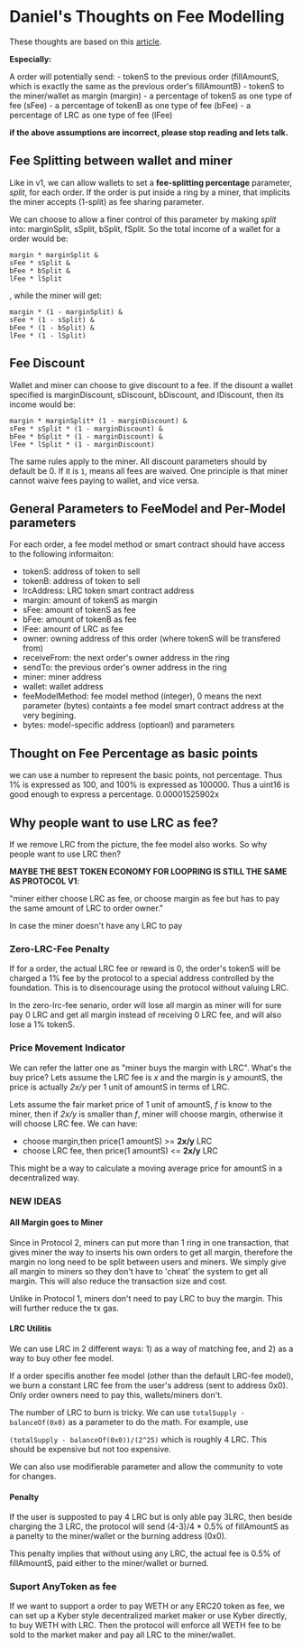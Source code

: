 
# Daniel's Thoughts on Fee Modelling

These thoughts are based on this [article](https://github.com/Loopring/protocol2/blob/master/docs/rate_and_margin_calculation.md#what-you-can-learn-from-this-simulation).

**Especially:**

A order will potentially send:
    - tokenS to the previous order (fillAmountS, which is exactly the same as the previous order's fillAmountB)
    - tokenS to the miner/wallet as margin (margin)
    - a percentage of tokenS as one type of fee (sFee)
    - a percentage of tokenB as one type of fee (bFee)
    - a percentage of LRC as one type of fee (lFee)
    
**if the above assumptions are incorrect, please stop reading and lets talk.**
    
## Fee Splitting between wallet and miner
Like in v1, we can allow wallets to set a **fee-splitting percentage** parameter, *split*, for each order. If the order is put inside a ring by a miner, that implicits the miner accepts (1-split) as fee sharing parameter.

We can choose to allow a finer control of this parameter by making *split* into: marginSplit, sSplit, bSplit, fSplit. So the total income of a wallet for a order would be:
```
margin * marginSplit & 
sFee * sSplit & 
bFee * bSplit & 
lFee * lSplit
```
, while the miner will get:
```
margin * (1 - marginSplit) &
sFee * (1 - sSplit) &
bFee * (1 - bSplit) &
lFee * (1 - lSplit)
```

## Fee Discount
Wallet and miner can choose to give discount to a fee. If the disount a wallet specified is marginDiscount, sDiscount, bDiscount, and lDiscount, then its income would be:

```
margin * marginSplit* (1 - marginDiscount) & 
sFee * sSplit * (1 - marginDiscount) & 
bFee * bSplit * (1 - marginDiscount) & 
lFee * lSplit * (1 - marginDiscount)
```

The same rules apply to the miner. All discount parameters should by default be 0. If it is `1`, means all fees are waived.
One principle is that miner cannot waive fees paying to wallet, and vice versa. 


## General Parameters to FeeModel and Per-Model parameters

For each order, a fee model method or smart contract should have access to the following informaiton:

- tokenS: address of token to sell
- tokenB: address of token to sell
- lrcAddress: LRC token smart contract address
- margin: amount of tokenS as margin
- sFee: amount of tokenS as fee
- bFee: amount of tokenB as fee
- lFee: amount of LRC as fee
- owner: owning address of this order (where tokenS will be transfered from)
- receiveFrom: the next order's owner address in the ring
- sendTo: the previous order's owner address in the ring
- miner: miner address
- wallet: wallet address
- feeModelMethod: fee model method (integer), 0 means the next parameter (bytes) containts a fee model smart contract address at the very begining.
- bytes: model-specific address (optioanl) and parameters


## Thought on Fee Percentage as basic points
we can use a number to represent the basic points, not percentage. Thus 1% is expressed as 100, and 100% is expressed as 100000. Thus a uint16 is good enough to express a percentage.
0.00001525902x

## Why people want to use LRC as fee?

If we remove LRC from the picture, the fee model also works. So why people want to use LRC then?

**MAYBE THE BEST TOKEN ECONOMY FOR LOOPRING IS STILL THE SAME AS PROTOCOL V1**:

"miner either choose LRC as fee, or choose margin as fee but has to pay the same amount of LRC to order owner."

In case the miner doesn't have any LRC to pay

### Zero-LRC-Fee Penalty

If for a order, the actual LRC fee or reward is 0, the order's tokenS will be charged a 1% fee by the protocol to a special address controlled by the foundation. This is to disencourage using the protocol without valuing LRC.

In the zero-lrc-fee senario, order will lose all margin as miner will for sure pay 0 LRC and get all margin instead of receiving 0 LRC fee, and will also lose a 1% tokenS.

### Price Movement Indicator

We can refer the latter one as "miner buys the margin with LRC". What's the buy price? Lets assume the LRC fee is *x* and the   margin is *y* amountS, the price is actually *2x/y* per 1 unit of amountS in terms of LRC.

Lets assume the fair market price of 1 unit of amountS, *f* is know to the miner, then if *2x/y* is smaller than *f*, miner will choose margin, otherwise it will choose LRC fee. We can have:

- choose margin,then price(1 amountS) >= **2x/y** LRC
- choose LRC fee, then price(1 amountS) <= **2x/y** LRC

This might be a way to calculate a moving average price for amountS in a decentralized way.


### NEW IDEAS

#### All Margin goes to Miner

Since in Protocol 2, miners can put more than 1 ring in one transaction, that gives miner the way to inserts his own orders to get all margin, therefore the margin no long need to be split between users and miners. We simply give all margin to miners so they don't have to 'cheat' the system to get all margin. This will also reduce the transaction size and cost.

Unlike in Protocol 1, miners don't need to pay LRC to buy the margin. This will further reduce the tx gas.

#### LRC Utilitis
We can use LRC in 2 different ways: 1) as a way of matching fee, and 2) as a way to buy other fee model.

If a order specifis another fee model (other than the default LRC-fee model), we burn a constant LRC fee from the user's address (sent to address 0x0).  Only order owners need to pay this, wallets/miners don't.

The number of LRC to burn is tricky. We can use `totalSupply - balanceOf(0x0)` as a parameter to do the math. For example, use 

`(totalSupply - balanceOf(0x0))/(2^25)` which is roughly 4 LRC. This should be expensive but not too expensive.

We can also use modifierable parameter and allow the community to vote for changes.

#### Penalty
If the user is supposted to pay 4 LRC but is only able pay 3LRC, then beside charging the 3 LRC, the protocol will send (4-3)/4 * 0.5% of fillAmountS as a panelty to the miner/wallet or the burning address (0x0).

This penalty implies that without using any LRC, the actual fee is 0.5% of fillAmountS, paid either to the miner/wallet or burned.

### Suport AnyToken as fee

If we want to support a order to pay WETH or any ERC20 token as fee, we can set up a Kyber style decentralized market maker or use Kyber directly, to buy WETH with LRC. Then the protocol will enforce all WETH fee to be sold to the market maker and pay all LRC to the miner/wallet.


